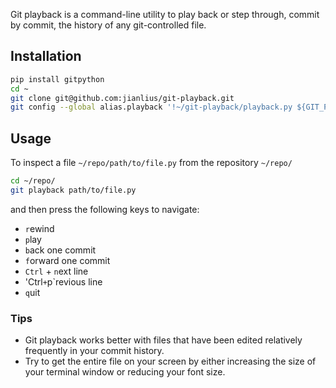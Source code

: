 Git playback is a command-line utility to play back or step through, commit by commit, the history of any git-controlled file.

## Installation
```sh
pip install gitpython
cd ~
git clone git@github.com:jianlius/git-playback.git
git config --global alias.playback '!~/git-playback/playback.py ${GIT_PREFIX:-.}'
```

## Usage
To inspect a file `~/repo/path/to/file.py` from the repository `~/repo/`
```sh
cd ~/repo/
git playback path/to/file.py
```
and then press the following keys to navigate:
* `r`ewind
* `p`lay
* `b`ack one commit
* `f`orward one commit
* `Ctrl` + `n`ext line
* 'Ctrl` + `p`revious line
* `q`uit

### Tips
* Git playback works better with files that have been edited relatively frequently in your commit history.
* Try to get the entire file on your screen by either increasing the size of your terminal window or reducing your font size.

